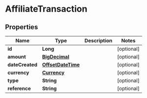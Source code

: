 # AffiliateTransaction

## Properties
Name | Type | Description | Notes
------------ | ------------- | ------------- | -------------
**id** | **Long** |  |  [optional]
**amount** | [**BigDecimal**](BigDecimal.md) |  |  [optional]
**dateCreated** | [**OffsetDateTime**](OffsetDateTime.md) |  |  [optional]
**currency** | [**Currency**](Currency.md) |  |  [optional]
**type** | **String** |  |  [optional]
**reference** | **String** |  |  [optional]
